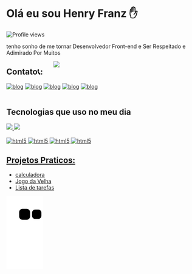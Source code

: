 
# Olá eu sou Henry Franz ✋
<img src="https://komarev.com/ghpvc/?username=Henrytos&color=blue" alt="Profile views" />

tenho sonho de me tornar Desenvolvedor Front-end e Ser Respeitado e Adimirado Por Muitos


<img align="right" width="380em" src="https://raw.githubusercontent.com/gist/Henrytos/2e6d7bd03518b93c4d858129e3459d1f/raw/451483efaf3a0c60a7d3401d543fbfa3b6c5ea63/githubcard.svg"/>

## Contato📞:

[![blog](https://img.shields.io/badge/WhatsApp-25D366?style=for-the-badge&logo=whatsapp&logoColor=white)](https://wa.me/5511967603378)
[![blog](https://img.shields.io/badge/Facebook-1877F2?style=for-the-badge&logo=facebook&logoColor=white)](https://www.facebook.com/profile.php?id=100035259228757)
[![blog](https://img.shields.io/badge/Instagram-E4405F?style=for-the-badge&logo=instagram&logoColor=white)](https://www.instagram.com/_henry2928/)
[![blog](https://img.shields.io/badge/linkedin-0072b1?style=for-the-badge&logo=linkedin&logoColor=white)](https://www.linkedin.com/in/henry-franz-617841245/)
[![blog](https://img.shields.io/badge/DIscord-7289d9?style=for-the-badge&logo=Discord&logoColor=white)](https://discord.gg/a8sYJXvV)
<br>
<br>


## Tecnologias que uso no meu dia


  
 <a href="https://github.com/vinybergamo">
    <img height="160em" src="https://github-readme-stats.vercel.app/api?username=Henrytos&show_icons=true&theme=algolia&include_all_commits=true&count_private=true"/>
    <img height="160em" src="https://github-readme-stats.vercel.app/api/top-langs/?username=Henrytos&layout=compact&langs_count=7&theme=algolia"/>
 
  <br>
  <br>
<div style="display: inli_block">
<img align="center" alt="html5" src="https://img.shields.io/badge/HTML5-rgb(227,%2079,%2038)?style=for-the-badge&logo=html5&logoColor=white">
<img align="center" alt="html5" src="https://img.shields.io/badge/CSS3-rgb(21,%20114,%20182)?style=for-the-badge&logo=css3&logoColor=white">
<img align="center" alt="html5" src="https://img.shields.io/badge/Javascript-rgb(247,%20223,%2030)?style=for-the-badge&logo=javascript&logoColor=black">
<img align="center" alt="html5" src="https://img.shields.io/badge/BOOTSTRAP-rgb(86,%2061,%20124)?style=for-the-badge&logo=bootstrap&logoColor=white">
</div>
  


## Projetos Praticos:
- [calculadora](https://henrytos.github.io/calc.js/)
- [Jogo da Velha](https://henrytos.github.io/Jogo-da-velha/)
- [Lista de tarefas](https://henrytos.github.io/Lista-de-tarefas/)

   
![Snake animation](https://github.com/rafaballerini/rafaballerini/blob/output/github-contribution-grid-snake.svg)
   

